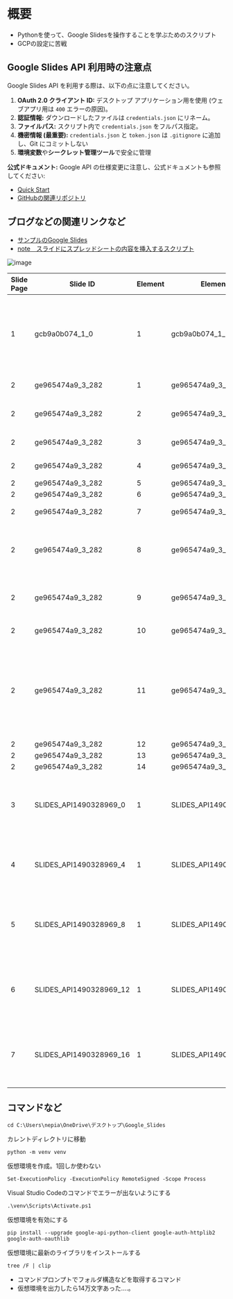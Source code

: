 # 概要
- Pythonを使って、Google Slidesを操作することを学ぶためのスクリプト
- GCPの設定に苦戦

## Google Slides API 利用時の注意点

Google Slides API を利用する際は、以下の点に注意してください。

1.  **OAuth 2.0 クライアント ID:** デスクトップ アプリケーション用を使用 (ウェブアプリ用は `400` エラーの原因)。
2.  **認証情報:** ダウンロードしたファイルは `credentials.json` にリネーム。
3.  **ファイルパス:** スクリプト内で `credentials.json` をフルパス指定。
4.  **機密情報 (最重要):** `credentials.json` と `token.json` は `.gitignore` に追加し、Git にコミットしない
5.  **環境変数**や**シークレット管理ツール**で安全に管理

**公式ドキュメント:** Google API の仕様変更に注意し、公式ドキュメントも参照してください:

*   [Quick Start](https://developers.google.com/slides/api/quickstart/python?hl=ja)
*   [GitHubの関連リポジトリ](https://github.com/googleworkspace/python-samples/blob/main/slides/quickstart/quickstart.py)

## ブログなどの関連リンクなど
*   [サンプルのGoogle Slides](https://docs.google.com/presentation/d/1GButmtqvj5LT8TzLexFRnA1-5tDsW5ft-S7E4_Sy8AE/edit?usp=sharing)
*   [note　スライドにスプレッドシートの内容を挿入するスクリプト](https://note.com/nepia_infinity/n/nfe7a2f763655)

![image](https://github.com/user-attachments/assets/1c70ce77-e8b7-49d3-812e-00fb03772345)
  
| Slide Page | Slide ID | Element | Element ID | Element Text |
|---------|----------|-----------|------------|--------------|
| 1 | gcb9a0b074_1_0 | 1 | gcb9a0b074_1_1 | {title}  ・{people1} ・{people2} ・{people3} ・{people4} |
| 2 | ge965474a9_3_282 | 1 | ge965474a9_3_301 | 2015 年 8 月 |
| 2 | ge965474a9_3_282 | 2 | ge965474a9_3_304 | アプリ内でテキストを翻訳 |
| 2 | ge965474a9_3_282 | 3 | ge965474a9_3_303 | 2015 年 10 月 |
| 2 | ge965474a9_3_282 | 4 | ge965474a9_3_283 | マイルストーン |
| 2 | ge965474a9_3_282 | 5 | ge965474a9_3_284 |  |
| 2 | ge965474a9_3_282 | 6 | ge965474a9_3_285 |  |
| 2 | ge965474a9_3_282 | 7 | ge965474a9_3_299 | 2014 年 10 月 |
| 2 | ge965474a9_3_282 | 8 | ge965474a9_3_300 | Chrome 拡張機能でウェブページを翻訳 |
| 2 | ge965474a9_3_282 | 9 | ge965474a9_3_302 | Android 搭載時計で会話を翻訳 |
| 2 | ge965474a9_3_282 | 10 | ge965474a9_3_305 | 2015 年 11 月 |
| 2 | ge965474a9_3_282 | 11 | ge965474a9_3_306 | カメラアイコンのタップで英語やドイツ語のテキストをアラビア語に翻訳 |
| 2 | ge965474a9_3_282 | 12 | ge965474a9_3_307 |  |
| 2 | ge965474a9_3_282 | 13 | ge965474a9_3_308 |  |
| 2 | ge965474a9_3_282 | 14 | ge965474a9_3_309 |  |
| 3 | SLIDES_API1490328969_0 | 1 | SLIDES_API1490328969_1 | 廊下  ・スネ夫 ・のび太 ・ジャイアン ・ドラえもん |
| 4 | SLIDES_API1490328969_4 | 1 | SLIDES_API1490328969_5 | 窓  ・のび太 ・ジャイアン ・しずか ・スネ夫 |
| 5 | SLIDES_API1490328969_8 | 1 | SLIDES_API1490328969_9 | 床  ・ジャイアン ・しずか ・ドラえもん ・のび太 |
| 6 | SLIDES_API1490328969_12 | 1 | SLIDES_API1490328969_13 | デスク  ・しずか ・ドラえもん ・スネ夫 ・ジャイアン |
| 7 | SLIDES_API1490328969_16 | 1 | SLIDES_API1490328969_17 | 掃除機  ・ドラえもん ・スネ夫 ・のび太 ・しずか |

## コマンドなど
```
cd C:\Users\nepia\OneDrive\デスクトップ\Google_Slides
```
カレントディレクトリに移動

```
python -m venv venv
```
仮想環境を作成。1回しか使わない

```
Set-ExecutionPolicy -ExecutionPolicy RemoteSigned -Scope Process
```
Visual Studio Codeのコマンドでエラーが出ないようにする

```
.\venv\Scripts\Activate.ps1
```
仮想環境を有効にする

```
pip install --upgrade google-api-python-client google-auth-httplib2 google-auth-oauthlib
```
仮想環境に最新のライブラリをインストールする

```
tree /F | clip
```
- コマンドプロンプトでフォルダ構造などを取得するコマンド
- 仮想環境を出力したら14万文字あった....。
